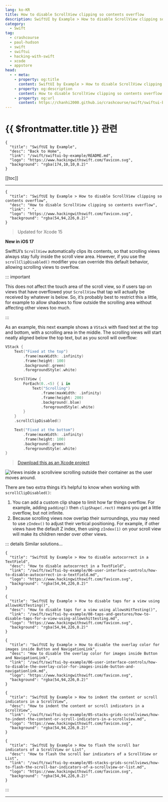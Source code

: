 ```yaml
---
lang: ko-KR
title: How to disable ScrollView clipping so contents overflow
description: SwiftUI by Example > How to disable ScrollView clipping so contents overflow
category:
  - Swift
tag: 
  - crashcourse
  - paul-hudson
  - swift
  - swiftui
  - hacking-with-swift
  - xcode
  - appstore
head:
  - - meta:
    - property: og:title
      content: SwiftUI by Example > How to disable ScrollView clipping so contents overflow
    - property: og:description
      content: How to disable ScrollView clipping so contents overflow
    - property: og:url
      content: https://chanhi2000.github.io/crashcourse/swift/swiftui-by-example/04-view-layout/how-to-disable-scrollview-clipping-so-contents-overflow.html
---
```


# {{ $frontmatter.title }} 관련

```component VPCard
{
  "title": "SwiftUI by Example",
  "desc": "Back to Home",
  "link": "/swift/swiftui-by-example/README.md",
  "logo": "https://www.hackingwithswift.com/favicon.svg",
  "background": "rgba(174,10,10,0.2)"
}
```

[[toc]]

---

```component VPCard
{
  "title": "SwiftUI by Example > How to disable ScrollView clipping so contents overflow",
  "desc": "How to disable ScrollView clipping so contents overflow",
  "link": " ",
  "logo": "https://www.hackingwithswift.com/favicon.svg",
  "background": "rgba(54,94,226,0.2)"
}
```

> Updated for Xcode 15

**New in iOS 17**

SwiftUI’s `ScrollView` automatically clips its contents, so that scrolling views always stay fully inside the scroll view area. However, if you use the `scrollClipDisabled()` modifier you can override this default behavior, allowing scrolling views to overflow.

::: important

This does not affect the touch area of the scroll view, so if users tap on views that have overflowed your `ScrollView` that tap will actually be received by whatever is below. So, it’s probably best to restrict this a little, for example to allow shadows to flow outside the scrolling area without affecting other views too much.

:::

As an example, this next example shows a `VStack` with fixed text at the top and bottom, with a scrolling area in the middle. The scrolling views will start neatly aligned below the top text, but as you scroll will overflow:

```swift
VStack {
    Text("Fixed at the top")
        .frame(maxWidth: .infinity)
        .frame(height: 100)
        .background(.green)
        .foregroundStyle(.white)

    ScrollView {
        ForEach(0..<5) { i in
            Text("Scrolling")
                .frame(maxWidth: .infinity)
                .frame(height: 200)
                .background(.blue)
                .foregroundStyle(.white)
        }
    }
    .scrollClipDisabled()

    Text("Fixed at the bottom")
        .frame(maxWidth: .infinity)
        .frame(height: 100)
        .background(.green)
        .foregroundStyle(.white)
}
```

> [<FontIcon icon="fas fa-file-zipper"/>Download this as an Xcode project](https://www.hackingwithswift.com/files/projects/swiftui/how-to-disable-scrollview-clipping-so-contents-overflow-1.zip)

![Views inside a scrollview scrolling outside their container as the user moves around.](https://www.hackingwithswift.com/img/books/quick-start/swiftui/how-to-disable-scrollview-clipping-so-contents-overflow-1~dark.gif)

There are two extra things it’s helpful to know when working with `scrollClipDisabled()`:

1. You can add a custom clip shape to limit how far things overflow. For example, adding `padding()` then `clipShape(.rect)` means you get a little overflow, but not infinite.
2. Because scrolling views now overlap their surroundings, you may need to use `zIndex()` to adjust their vertical positioning. For example, if other views have the default Z index, then using `zIndex(1)` on your scroll view will make its children render over other views.

::: details Similar solutions…

```component VPCard
{
  "title": "SwiftUI by Example > How to disable autocorrect in a TextField",
  "desc": "How to disable autocorrect in a TextField",
  "link": "/swift/swiftui-by-example/06-user-interface-controls/how-to-disable-autocorrect-in-a-textfield.md",
  "logo": "https://www.hackingwithswift.com/favicon.svg",
  "background": "rgba(54,94,226,0.2)"
}
```

```component VPCard
{
  "title": "SwiftUI by Example > How to disable taps for a view using allowsHitTesting()",
  "desc": "How to disable taps for a view using allowsHitTesting()",
  "link": "/swift/swiftui-by-example/08-taps-and-gestures/how-to-disable-taps-for-a-view-using-allowshittesting.md",
  "logo": "https://www.hackingwithswift.com/favicon.svg",
  "background": "rgba(54,94,226,0.2)"
}
```

```component VPCard
{
  "title": "SwiftUI by Example > How to disable the overlay color for images inside Button and NavigationLink",
  "desc": "How to disable the overlay color for images inside Button and NavigationLink",
  "link": "/swift/swiftui-by-example/06-user-interface-controls/how-to-disable-the-overlay-color-for-images-inside-button-and-navigationlink.md",
  "logo": "https://www.hackingwithswift.com/favicon.svg",
  "background": "rgba(54,94,226,0.2)"
}
```

```component VPCard
{
  "title": "SwiftUI by Example > How to indent the content or scroll indicators in a ScrollView",
  "desc": "How to indent the content or scroll indicators in a ScrollView",
  "link": "/swift/swiftui-by-example/05-stacks-grids-scrollviews/how-to-indent-the-content-or-scroll-indicators-in-a-scrollview.md",
  "logo": "https://www.hackingwithswift.com/favicon.svg",
  "background": "rgba(54,94,226,0.2)"
}
```

```component VPCard
{
  "title": "SwiftUI by Example > How to flash the scroll bar indicators of a ScrollView or List",
  "desc": "How to flash the scroll bar indicators of a ScrollView or List",
  "link": "/swift/swiftui-by-example/05-stacks-grids-scrollviews/how-to-flash-the-scroll-bar-indicators-of-a-scrollview-or-list.md",
  "logo": "https://www.hackingwithswift.com/favicon.svg",
  "background": "rgba(54,94,226,0.2)"
}
```

:::

---

<TagLinks />